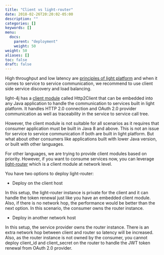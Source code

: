 ```yaml
---
title: "Client vs light-router"
date: 2018-02-26T20:20:02-05:00
description: ""
categories: []
keywords: []
menu:
  docs:
    parent: "deployment"
    weight: 50
weight: 50
aliases: []
toc: false
draft: false
---
```


High throughput and low latency are [principles of light platform][] and when it comes to
service to service communication, we recommend to use client side service discovery and load
balancing. 

light-4j has a [client module][] called Http2Client that can be embedded into any Java application
to handle the communication to services built in light platform. It handles HTTP 2.0 connection
and OAuth 2.0 provider communication as well as traceability in the service to service call tree.

However, the client module is not suitable for all scenarios as it requires that consumer application
must be built in Java 8 and above. This is not an issue for service to service communication
if both are built in light platform. But what about other consumers like applications built with
lower Java version, or built with other languages. 

For other languages, we are trying to provide client modules based on priority. However, if you
want to consume services now, you can leverage [light-router][] which is a client module at network
level.

You have two options to deploy light-router: 


* Deploy on the client host

In this setup, the light-router instance is private for the client and it can handle the token
renewal just like you have an embedded client module. Also, if there is no network hop, the
performance would be better than the next option. In this scenario, the consumer owns the router
instance. 

* Deploy in another network host

In this setup, the service provider owns the router instance. There is an extra network hop between
client and router so latency will be increased. Also, as the router instance is not owned by the
consumer, you cannot deploy client_id and client_secret on the router to handle the JWT token renewal
from OAuth 2.0 provider. 


[principles of light platform]: https://doc.networknt.com/about/principles/
[client module]: /concern/client/
[light-router]: /service/router/
